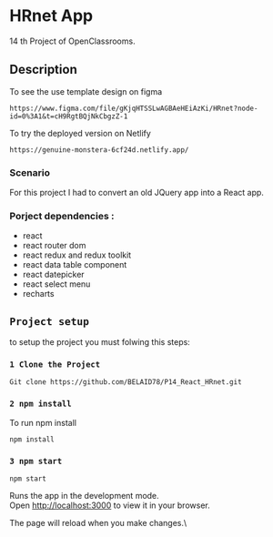 # HRnet App

14 th Project of OpenClassrooms.

## Description
To see the use template design on figma
```
https://www.figma.com/file/gKjqHTSSLwAGBAeHEiAzKi/HRnet?node-id=0%3A1&t=cH9RgtBQjNkCbgzZ-1
```
To try the deployed version on Netlify
```
https://genuine-monstera-6cf24d.netlify.app/
```
### Scenario

For this project I had to convert an old JQuery app into a React app.

### Porject dependencies :
-	react
-	react router dom
-	react redux and redux toolkit
-   react data table component
-	react datepicker
-	react select menu
-	recharts

## `Project setup`
to setup the project you must folwing this steps:

### `1 Clone the Project`
```
Git clone https://github.com/BELAID78/P14_React_HRnet.git
```
### `2 npm install`
To run npm install
```
npm install
```
### `3 npm start`
```
npm start 
```
Runs the app in the development mode.\
Open [http://localhost:3000](http://localhost:3000) to view it in your browser.

The page will reload when you make changes.\